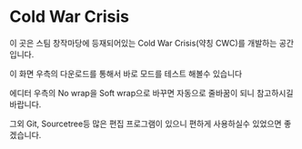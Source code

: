 # Cold War Crisis

이 곳은 스팀 창작마당에 등재되어있는 Cold War Crisis(약칭 CWC)를 개발하는 공간입니다.

이 화면 우측의 다운로드를 통해서 바로 모드를 테스트 해볼수 있습니다

에디터 우측의 No wrap을 Soft wrap으로 바꾸면 자동으로 줄바꿈이 되니 참고하시길 바랍니다.

그외 Git, Sourcetree등 많은 편집 프로그램이 있으니 편하게 사용하실수 있었으면 좋겠습니다.
